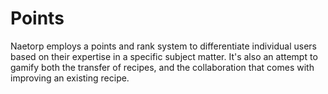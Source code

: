 # Points
Naetorp employs a points and rank system to differentiate individual users based on their expertise in a specific subject matter. It's also an attempt to gamify both the transfer of recipes, and the collaboration that comes with improving an existing recipe. 